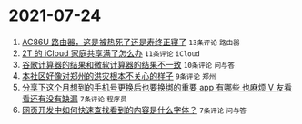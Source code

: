 # 2021-07-24

1. [AC86U 路由器，这是被热死了还是寿终正寝了](https://www.v2ex.com/t/791460) `13条评论` `路由器`
1. [2T 的 iCloud 家庭共享满了怎么办](https://www.v2ex.com/t/791462) `11条评论` `iCloud`
1. [谷歌计算器的结果和微软计算器的结果不一致](https://www.v2ex.com/t/791461) `10条评论` `问与答`
1. [本社区好像对郑州的洪灾根本不关心的样子](https://www.v2ex.com/t/791474) `9条评论` `郑州`
1. [分享下这个月想到的手机号更换后也要换绑的重要 app 有哪些 也麻烦 V 友看看还有没有缺漏](https://www.v2ex.com/t/791465) `7条评论` `程序员`
1. [网页开发中如何快速查找看到的内容是什么字体？](https://www.v2ex.com/t/791458) `7条评论` `问与答`

